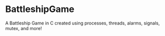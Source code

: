 # BattleshipGame
A Battleship Game in C created using processes, threads, alarms, signals, mutex, and more!

